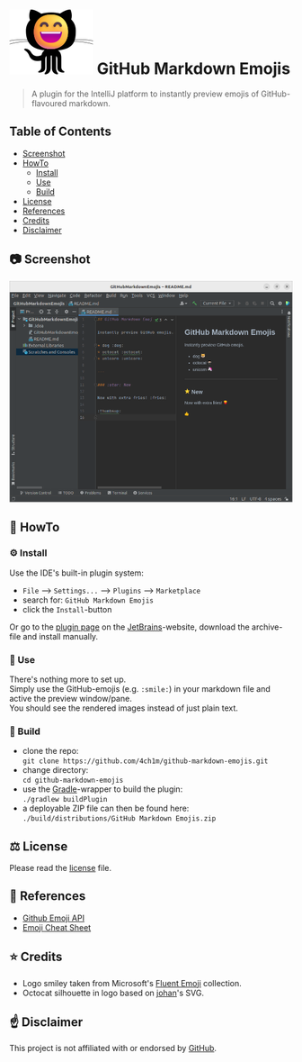 # ![Octomoji](src/main/resources/META-INF/pluginIcon.png) GitHub Markdown Emojis

> A plugin for the IntelliJ platform to instantly preview emojis of GitHub-flavoured markdown.

## Table of Contents

* [Screenshot](#camera-screenshot)
* [HowTo](#book-howto)
  * [Install](#gear-install)
  * [Use](#partying_face-use)
  * [Build](#hammer-build)
* [License](#balance_scale-license)
* [References](#link-references)
* [Credits](#star-credits)
* [Disclaimer](#point_up-disclaimer)

## :camera: Screenshot

![screenshot](screenshot.png)

## :book: HowTo

### :gear: Install

Use the IDE's built-in plugin system:

* `File` --> `Settings...` --> `Plugins` --> `Marketplace`
* search for: `GitHub Markdown Emojis`
* click the `Install`-button

Or go to the [plugin page](https://plugins.jetbrains.com/plugin/20705) on the [JetBrains](https://www.jetbrains.com)-website, download the archive-file and install manually.

### :partying_face: Use

There's nothing more to set up.  
Simply use the GitHub-emojis (e.g. `:smile:`) in your markdown file and active the preview window/pane.  
You should see the rendered images instead of just plain text.

### :hammer: Build

* clone the repo:  
`git clone https://github.com/4ch1m/github-markdown-emojis.git`
* change directory:  
`cd github-markdown-emojis`
* use the [Gradle](https://gradle.org)-wrapper to build the plugin:  
`./gradlew buildPlugin`
* a deployable ZIP file can then be found here:  
`./build/distributions/GitHub Markdown Emojis.zip`

## :balance_scale: License

Please read the [license](LICENSE) file.

## :link: References

* [Github Emoji API](https://api.github.com/emojis)
* [Emoji Cheat Sheet](https://github.com/ikatyang/emoji-cheat-sheet)

## :star: Credits

* Logo smiley taken from Microsoft's [Fluent Emoji](https://github.com/microsoft/fluentui-emoji) collection.
* Octocat silhouette in logo based on [johan](https://gist.github.com/johan/1007813)'s SVG.

## :point_up: Disclaimer

This project is not affiliated with or endorsed by [GitHub](https://github.com).
